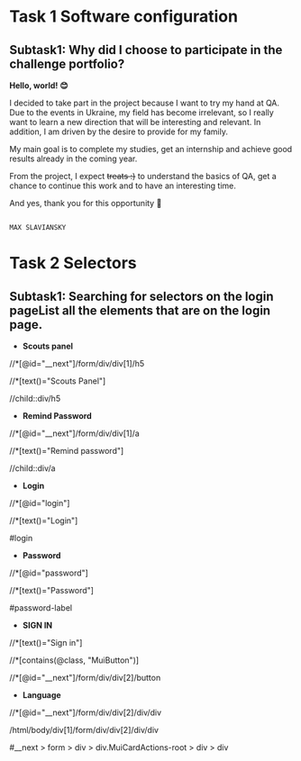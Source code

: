 # Task 1 Software configuration
## Subtask1: Why did I choose to participate in the challenge portfolio?

**Hello, world! 😊** 

I decided to take part in the project because I want to try my hand at QA. Due to the events in Ukraine, my field has become irrelevant, so I really want to learn a new direction that will be interesting and relevant. In addition, I am driven by the desire to provide for my family.

My main goal is to complete my studies, get an internship and achieve good results already in the coming year.

From the project, I expect ~~treats :)~~ to understand the basics of QA, get a chance to continue this work and to have an interesting time.

And yes, thank you for this opportunity 🙌

                                                                                                MAX SLAVIANSKY
# Task 2 Selectors

## Subtask1: Searching for selectors on the login pageList all the elements that are on the login page.

* **Scouts panel**

//*[@id="__next"]/form/div/div[1]/h5

//*[text()="Scouts Panel"]

//child::div/h5

* **Remind Password**

//*[@id="__next"]/form/div/div[1]/a

//*[text()="Remind password"]

//child::div/a

* **Login**

//*[@id="login"]

//*[text()="Login"]

#login

* **Password**

//*[@id="password"]

//*[text()="Password"]

#password-label


* **SIGN IN**

//*[text()="Sign in"]

//*[contains(@class, "MuiButton")]

//*[@id="__next"]/form/div/div[2]/button

* **Language**

//*[@id="__next"]/form/div/div[2]/div/div

/html/body/div[1]/form/div/div[2]/div/div

#__next > form > div > div.MuiCardActions-root > div > div
